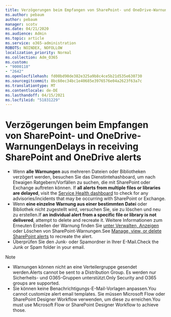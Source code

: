 ```yaml
---
title: Verzögerungen beim Empfangen von SharePoint- und OneDrive-Warnungen
ms.author: pebaum
author: pebaum
manager: scotv
ms.date: 04/21/2020
ms.audience: Admin
ms.topic: article
ms.service: o365-administration
ROBOTS: NOINDEX, NOFOLLOW
localization_priority: Normal
ms.collection: Adm_O365
ms.custom:
- "9000118"
- "2642"
ms.openlocfilehash: fd00bd90de382e325a9b8c4ce5b21d535e630730
ms.sourcegitcommit: 8bc60ec34bc1e40685e3976576e04a2623f63a7c
ms.translationtype: MT
ms.contentlocale: de-DE
ms.lasthandoff: 04/15/2021
ms.locfileid: "51831229"
---
```

# <a name="delays-in-receiving-sharepoint-and-onedrive-alerts"></a><span data-ttu-id="fc9f1-102">Verzögerungen beim Empfangen von SharePoint- und OneDrive-Warnungen</span><span class="sxs-lookup"><span data-stu-id="fc9f1-102">Delays in receiving SharePoint and OneDrive alerts</span></span>

- <span data-ttu-id="fc9f1-103">Wenn **alle Warnungen** aus mehreren Dateien oder Bibliotheken verzögert werden, besuchen Sie das Dienstintehashboard, um nach Etwaigen Ratgebern/Vorfällen zu suchen, die mit SharePoint oder Exchange auftreten können. [](https://portal.office.com/adminportal/home?ref=/servicehealth)</span><span class="sxs-lookup"><span data-stu-id="fc9f1-103">If **all alerts from multiple files or libraries are delayed**, visit the [Service Health dashboard](https://portal.office.com/adminportal/home?ref=/servicehealth) to check for any advisories/incidents that may be occurring with SharePoint or Exchange.</span></span>
- <span data-ttu-id="fc9f1-104">Wenn **eine einzelne Warnung aus einer bestimmten Datei** oder Bibliothek nicht zugestellt wird, versuchen Sie, sie zu löschen und neu zu erstellen.</span><span class="sxs-lookup"><span data-stu-id="fc9f1-104">If **an individual alert from a specific file or library is not delivered**, attempt to delete and recreate it.</span></span> <span data-ttu-id="fc9f1-105">Weitere Informationen zum Erneuten Erstellen der Warnung finden Sie [unter Verwalten, Anzeigen](https://support.microsoft.com/office/99dfb19c-9a90-4a8c-aba1-aa8c8afb0de2) oder Löschen von SharePoint-Warnungen.</span><span class="sxs-lookup"><span data-stu-id="fc9f1-105">See [Manage, view, or delete SharePoint alerts](https://support.microsoft.com/office/99dfb19c-9a90-4a8c-aba1-aa8c8afb0de2) to recreate the alert.</span></span>
- <span data-ttu-id="fc9f1-106">Überprüfen Sie den Junk- oder Spamordner in Ihrer E-Mail.</span><span class="sxs-lookup"><span data-stu-id="fc9f1-106">Check the Junk or Spam folder in your email.</span></span>

> [!NOTE]
> - <span data-ttu-id="fc9f1-107">Warnungen können nicht an eine Verteilergruppe gesendet werden.</span><span class="sxs-lookup"><span data-stu-id="fc9f1-107">Alerts cannot be sent to a Distribution Group.</span></span> <span data-ttu-id="fc9f1-108">Es werden nur Sicherheits- und O365-Gruppen unterstützt.</span><span class="sxs-lookup"><span data-stu-id="fc9f1-108">Only Security and O365 groups are supported.</span></span>
> - <span data-ttu-id="fc9f1-109">Sie können keine Benachrichtigungs-E-Mail-Vorlagen anpassen.</span><span class="sxs-lookup"><span data-stu-id="fc9f1-109">You cannot customize alert email templates.</span></span> <span data-ttu-id="fc9f1-110">Sie müssen Microsoft Flow oder SharePoint Designer Workflow verwenden, um diese zu erreichen.</span><span class="sxs-lookup"><span data-stu-id="fc9f1-110">You must use Microsoft Flow or SharePoint Designer Workflow to achieve those.</span></span>
